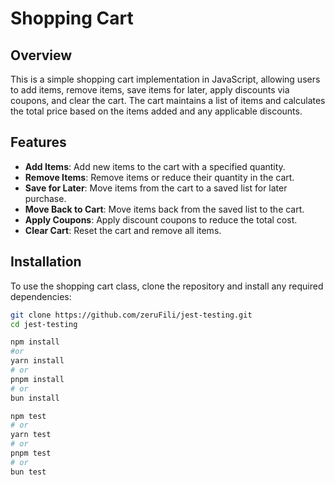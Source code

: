 # Shopping Cart

## Overview

This is a simple shopping cart implementation in JavaScript, allowing users to add items, remove items, save items for later, apply discounts via coupons, and clear the cart. The cart maintains a list of items and calculates the total price based on the items added and any applicable discounts.

## Features

- **Add Items**: Add new items to the cart with a specified quantity.
- **Remove Items**: Remove items or reduce their quantity in the cart.
- **Save for Later**: Move items from the cart to a saved list for later purchase.
- **Move Back to Cart**: Move items back from the saved list to the cart.
- **Apply Coupons**: Apply discount coupons to reduce the total cost.
- **Clear Cart**: Reset the cart and remove all items.

## Installation

To use the shopping cart class, clone the repository and install any required dependencies:

```bash
git clone https://github.com/zeruFili/jest-testing.git
cd jest-testing

npm install
#or
yarn install
# or
pnpm install
# or
bun install

npm test
# or
yarn test
# or
pnpm test
# or
bun test
